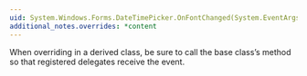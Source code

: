 ```yaml
---
uid: System.Windows.Forms.DateTimePicker.OnFontChanged(System.EventArgs)
additional_notes.overrides: *content
---
```


<p>When overriding <xref href="System.Windows.Forms.DateTimePicker.OnFontChanged(System.EventArgs)"></xref> in a derived class, be sure to call the base class’s <xref href="System.Windows.Forms.DateTimePicker.OnFontChanged(System.EventArgs)"></xref> method so that registered delegates receive the event.</p>


